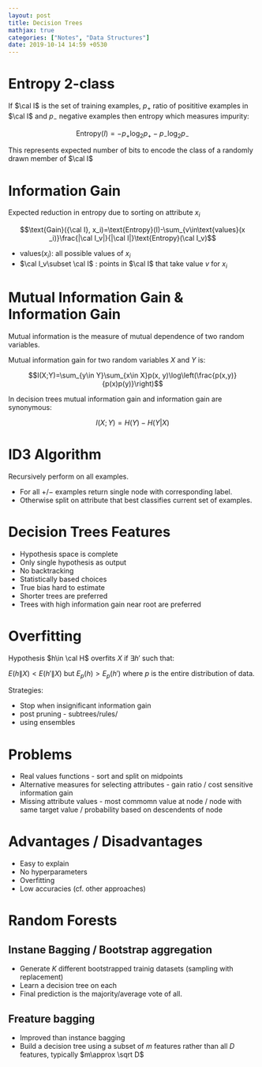 ```yaml
---
layout: post
title: Decision Trees
mathjax: true
categories: ["Notes", "Data Structures"]
date: 2019-10-14 14:59 +0530
---
```

# Entropy 2-class

If $\cal I$ is the set of training examples, $p_+$ ratio of posititive examples in $\cal I$ and $p_-$ negative examples then entropy which measures impurity:

$$\text{Entropy}(I) = -p_+\log_2p_+ - p_-\log _2p_-$$

This represents expected number of bits to encode the class of a randomly drawn member of $\cal I$

# Information Gain

Expected reduction in entropy due to sorting on attribute $x_i$

$$\text{Gain}({\cal I}, x_i)=\text{Entropy}(I)-\sum_{v\in\text{values}(x
_i)}\frac{|\cal I_v|}{|\cal I|}\text{Entropy}(\cal I_v)$$

- $\text{values}(x_i)$: all possible values of $x_i$
- $\cal I_v\subset \cal I$ : points in $\cal I$ that take value $v$ for $x_i$

# Mutual Information Gain & Information Gain

Mutual information is the measure of mutual dependence of two random variables.

Mutual information gain for two random variables $X$ and $Y$ is:

$$I(X;Y)=\sum_{y\in Y}\sum_{x\in X}p(x, y)\log\left(\frac{p(x,y)}{p(x)p(y)}\right)$$

In decision trees mutual information gain and information gain are synonymous:

$$I(X;Y)=H(Y)-H(Y|X)$$

# ID3 Algorithm

Recursively perform on all examples.

* For all $+$/$-$ examples return single node with corresponding label.
* Otherwise split on attribute that best classifies current set of examples.

# Decision Trees Features

- Hypothesis space is complete
- Only single hypothesis as output
- No backtracking
- Statistically based choices
- True bias hard to estimate
- Shorter trees are preferred
- Trees with high information gain near root are preferred

# Overfitting

Hypothesis $h\in \cal H$ overfits $X$ if $\exists h'$ such that:

$E(h\|X)< E(h'\|X)$ but $E_p(h)>E_p(h')$ where $p$ is the entire distribution of data.

Strategies:

- Stop when insignificant information gain
- post pruning  - subtrees/rules/
- using ensembles

# Problems

- Real values functions - sort and split on midpoints
- Alternative measures for selecting attributes - gain ratio / cost sensitive information gain
- Missing attribute values - most commomn value at node / node with same target value / probability based on descendents of node

# Advantages / Disadvantages

- Easy to explain
- No hyperparameters
- Overfitting
- Low accuracies (cf. other approaches)

# Random Forests

##  Instane Bagging / Bootstrap aggregation

- Generate $K$ different bootstrapped trainig datasets (sampling with replacement)
- Learn a decision tree on each
- Final prediction is the majority/average vote of all.

## Freature bagging

- Improved than instance bagging
- Build a decision tree using a subset of $m$ features rather than all $D$ features, typically $m\approx \sqrt D$
